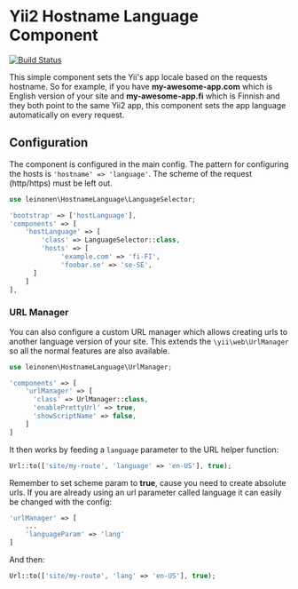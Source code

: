 # Yii2 Hostname Language Component #
[![Build Status](https://travis-ci.org/lordthorzonus/yii2-hostname-language.svg?branch=master)](https://travis-ci.org/lordthorzonus/yii2-hostname-language)

This simple component sets the Yii's app locale based on the requests hostname. So for example, if you have **my-awesome-app.com** which is English version of your site and **my-awesome-app.fi** which is Finnish and they both point to the same Yii2 app, this component sets the app language automatically on every request. 

## Configuration ##

The component is configured in the main config. The pattern for configuring the hosts is `'hostname' => 'language'`. The scheme of the request (http/https) must be left out.

```php
use leinonen\HostnameLanguage\LanguageSelector;

'bootstrap' => ['hostLanguage'],
'components' => [
    'hostLanguage' => [
        'class' => LanguageSelector::class,
        'hosts' => [
             'example.com' => 'fi-FI',
             'foobar.se' => 'se-SE',
      ]
    ]
],

```
### URL Manager ###

You can also configure a custom URL manager which allows creating urls to another language version of your site. This extends the `\yii\web\UrlManager` so all the normal features are also available.

```php
use leinonen\HostnameLanguage\UrlManager;

'components' => [
    'urlManager' => [ 
      'class' => UrlManager::class,
      'enablePrettyUrl' => true,
      'showScriptName' => false,
    ]
]   
```

It then works by feeding a `language` parameter to the URL helper function: 
```php
Url::to(['site/my-route', 'language' => 'en-US'], true);
```
Remember to set scheme param to **true**, cause you need to create absolute urls. If you are already using an url parameter called language it can easily be changed with the config: 
```php
'urlManager' => [ 
    ...
    'languageParam' => 'lang'
]
```

And then: 
```php 
Url::to(['site/my-route', 'lang' => 'en-US'], true);
```
